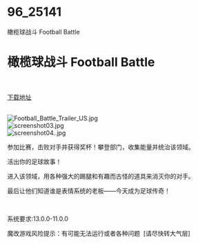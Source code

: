 # 96_25141
橄榄球战斗 Football Battle
# 橄榄球战斗 Football Battle
 <br/></br>
[下载地址](https://www.switch520.cc/article/25141 "下载地址")
<br/></br>

<p><img title="Football_Battle_Trailer_US.jpg" src="https://www.switch520.cc/muke_img/2021_12_03_c71ad2ee048ec.jpg" alt="Football_Battle_Trailer_US.jpg"><br>
<img title="screenshot03.jpg" src="https://www.switch520.cc/muke_img/2021_12_03_fdc50c4a25910.jpg" alt="screenshot03.jpg"><br>
<img title="screenshot04..jpg" src="https://www.switch520.cc/muke_img/2021_12_03_0690803e1e99e.jpg" alt="screenshot04..jpg"></p>
<p>参加比赛，击败对手并获得奖杯！攀登部门，收集能量并统治该领域。</p>
<p>活出你的足球故事！</p>
<p>进入该领域，用各种强大的踢腿和有趣而古怪的道具来消灭你的对手。</p>
<p>最后让他们知道谁是表情系统的老板——今天成为足球传奇！</p>
<p>&nbsp;</p>
<p>系统要求:13.0.0-11.0.0</p>
<p>魔改游戏风险提示：有可能无法运行或者各种问题 &nbsp;[请尽快转大气层]</p>



